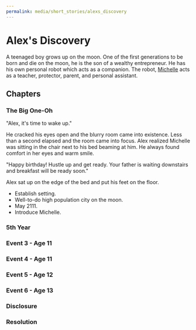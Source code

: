 ```yaml
---
permalink: media/short_stories/alexs_discovery
---
```


# Alex's Discovery

A teenaged boy grows up on the moon.
One of the first generations to be born and die on the moon, he is the son of a wealthy entrepreneur.
He has his own personal robot which acts as a companion.
The robot, [Michelle](/objects/mic5#michelle) acts as a teacher, protector, parent, and personal assistant.

## Chapters

### The Big One-Oh

"Alex, it's time to wake up."

He cracked his eyes open and the blurry room came into existence.
Less than a second elapsed and the room came into focus.
Alex realized Michelle was sitting in the chair next to his bed beaming at him.
He always found comfort in her eyes and warm smile.

"Happy birthday! Hustle up and get ready. Your father is waiting downstairs and breakfast will be ready soon."

Alex sat up on the edge of the bed and put his feet on the floor.
* Establish setting.
* Well-to-do high population city on the moon.
* May 2111.
* Introduce Michelle.

### 5th Year

### Event 3 - Age 11

### Event 4 - Age 11

### Event 5 - Age 12

### Event 6 - Age 13

### Disclosure

### Resolution
